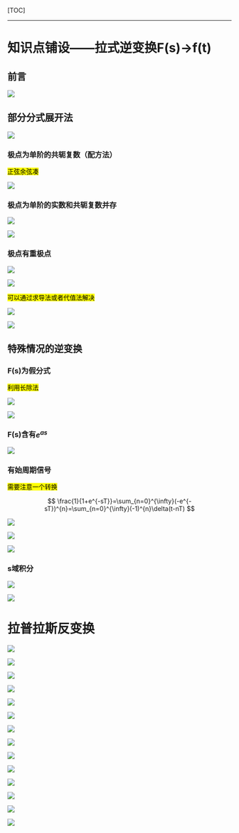 [TOC]

---

# 知识点铺设——拉式逆变换F(s)->f(t)

## 前言

![](工程信号与系统-1.4拉普拉斯反变换.assets/2024-12-10-16-12-47-image.png)

## 部分分式展开法

![](工程信号与系统-1.4拉普拉斯反变换.assets/2024-12-10-16-10-55-image.png)

### 极点为单阶的共轭复数（配方法）

<mark>正弦余弦凑</mark>

![](工程信号与系统-1.4拉普拉斯反变换.assets/2024-12-12-14-32-53-image.png)

### 极点为单阶的实数和共轭复数并存

![](工程信号与系统-1.4拉普拉斯反变换.assets/2024-12-12-14-33-58-image.png)

![](工程信号与系统-1.4拉普拉斯反变换.assets/2024-12-12-14-34-17-image.png)

### 极点有重极点

![](工程信号与系统-1.4拉普拉斯反变换.assets/2024-12-12-14-35-09-image.png)

![](工程信号与系统-1.4拉普拉斯反变换.assets/2024-12-12-14-35-22-image.png)

<mark>可以通过求导法或者代值法解决</mark>

![](工程信号与系统-1.4拉普拉斯反变换.assets/2024-12-12-14-35-34-image.png)

![](工程信号与系统-1.4拉普拉斯反变换.assets/2024-12-12-14-35-42-image.png)

## 特殊情况的逆变换

### F(s)为假分式

<mark>利用长除法</mark>

![](工程信号与系统-1.4拉普拉斯反变换.assets/2024-12-12-14-37-13-image.png)

![](工程信号与系统-1.4拉普拉斯反变换.assets/2024-12-12-14-37-21-image.png)

### F(s)含有$e^{as}$

![](工程信号与系统-1.4拉普拉斯反变换.assets/2024-12-12-14-38-11-image.png)

### 有始周期信号

<mark>需要注意一个转换</mark>

$$
\frac{1}{1+e^{-sT}}=\sum_{n=0}^{\infty}(-e^{-sT})^{n}=\sum_{n=0}^{\infty}(-1)^{n}\delta(t-nT)
$$



![](工程信号与系统-1.4拉普拉斯反变换.assets/2024-12-12-14-39-21-image.png)

![](工程信号与系统-1.4拉普拉斯反变换.assets/2024-12-12-14-38-56-image.png)

![](工程信号与系统-1.4拉普拉斯反变换.assets/2024-12-12-14-39-06-image.png)

### s域积分

![](工程信号与系统-1.4拉普拉斯反变换.assets/2024-12-12-14-43-22-image.png)

![](工程信号与系统-1.4拉普拉斯反变换.assets/2024-12-12-14-43-29-image.png)

# 拉普拉斯反变换

![](工程信号与系统-1.4拉普拉斯反变换.assets/2024-10-25-11-08-47-image.png)

![](工程信号与系统-1.4拉普拉斯反变换.assets/2024-10-25-11-09-56-image.png)

![](工程信号与系统-1.4拉普拉斯反变换.assets/2024-10-25-11-10-33-image.png)

![](工程信号与系统-1.4拉普拉斯反变换.assets/2024-10-25-11-16-35-image.png)

![](工程信号与系统-1.4拉普拉斯反变换.assets/2024-10-25-11-17-08-image.png)

![](工程信号与系统-1.4拉普拉斯反变换.assets/2024-10-25-11-17-21-image.png)

![](工程信号与系统-1.4拉普拉斯反变换.assets/2024-10-25-11-20-34-image.png)

![](工程信号与系统-1.4拉普拉斯反变换.assets/2024-10-25-11-23-14-image.png)

![](工程信号与系统-1.4拉普拉斯反变换.assets/2024-10-25-11-23-26-image.png)

![](工程信号与系统-1.4拉普拉斯反变换.assets/2024-10-25-11-23-33-image.png)

![](工程信号与系统-1.4拉普拉斯反变换.assets/2024-10-25-11-23-58-image.png)

![](工程信号与系统-1.4拉普拉斯反变换.assets/2024-10-25-11-25-25-image.png)

![](工程信号与系统-1.4拉普拉斯反变换.assets/2024-10-25-11-25-33-image.png)

![](工程信号与系统-1.4拉普拉斯反变换.assets/2024-10-25-11-25-41-image.png)
